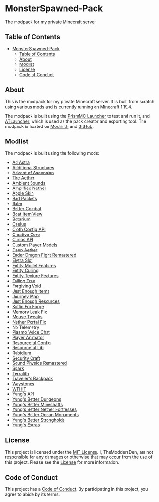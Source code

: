 # MonsterSpawned-Pack

The modpack for my private Minecraft server

## Table of Contents

- [MonsterSpawned-Pack](#monsterspawned-pack)
  - [Table of Contents](#table-of-contents)
  - [About](#about)
  - [Modlist](#modlist)
  - [License](#license)
  - [Code of Conduct](#code-of-conduct)

## About

This is the modpack for my private Minecraft server. It is built from scratch using various mods and is currently running on Minecraft 1.19.4.

The modpack is built using the [PrismMC Launcher](https://prismlauncher.org/) to test and run it, and [ATLauncher](https://atlauncher.com/downloads), which is used as the pack creator and exporting tool. The modpack is hosted on [Modrinth](https://modrinth.com/modpack/ms-server-pack) and [GitHub](https://github.com/TheModdersDen/MonsterSpawned-Pack/releases).

## Modlist

The modpack is built using the following mods:

- [Ad Astra](https://modrinth.com/mod/ad-astra)
- [Additional Structures](https://modrinth.com/mod/additional-structures)
- [Advent of Ascension](https://modrinth.com/mod/adventofascension)
- [The Aether](https://modrinth.com/mod/aether)
- [Ambient Sounds](https://modrinth.com/mod/ambientsounds)
- [Amplified Nether](https://modrinth.com/mod/amplified-nether)
- [Apple Skin](https://modrinth.com/mod/appleskin)
- [Bad Packets](https://modrinth.com/mod/badpackets)
- [Balm](https://modrinth.com/mod/balm)
- [Better Combat](https://modrinth.com/mod/better-combat)
- [Boat Item View](https://modrinth.com/mod/boat-item-view)
- [Botarium](https://modrinth.com/mod/botarium)
- [Caelus](https://modrinth.com/mod/caelus)
- [Cloth Config API](https://modrinth.com/mod/cloth-config)
- [Creative Core](https://modrinth.com/mod/creativecore)
- [Curios API](https://modrinth.com/mod/curios)
- [Custom Player Models](https://modrinth.com/mod/custom-player-models)
- [Deep Aether](https://modrinth.com/mod/deep-aether)
- [Ender Dragon Fight Remastered](https://modrinth.com/mod/edf-remastered)
- [Elytra Slot](https://modrinth.com/mod/elytra-slot)
- [Entity Model Features](https://modrinth.com/mod/entity-model-features)
- [Entity Culling](https://modrinth.com/mod/entityculling)
- [Entity Texture Features](https://modrinth.com/mod/entitytexturefeatures)
- [Falling Tree](https://modrinth.com/mod/fallingtree)
- [Forgiving Void](https://modrinth.com/mod/forgiving-void)
- [Just Enough Items](https://modrinth.com/mod/jei)
- [Journey Map](https://modrinth.com/mod/journeymap)
- [Just Enough Resources](https://modrinth.com/mod/just-enough-resources-jer)
- [Kotlin For Forge](https://modrinth.com/mod/kotlin-for-forge)
- [Memory Leak Fix](https://modrinth.com/mod/memoryleakfix)
- [Mouse Tweaks](https://modrinth.com/mod/mouse-tweaks)
- [Nether Portal Fix](https://modrinth.com/mod/netherportalfix)
- [No Telemetry](https://modrinth.com/mod/no-telemetry)
- [Plasmo Voice Chat](https://modrinth.com/mod/plasmo-voice)
- [Player Animator](https://modrinth.com/mod/player-animator)
- [Resourceful Config](https://modrinth.com/mod/resourceful-config)
- [Resourceful Lib](https://modrinth.com/mod/resourceful-lib)
- [Rubidium](https://modrinth.com/mod/rubidium)
- [Security Craft](https://modrinth.com/mod/security-craft)
- [Sound Physics Remastered](https://modrinth.com/mod/sound-physics-remastered)
- [Spark](https://modrinth.com/mod/spark)
- [Terralith](https://modrinth.com/mod/terralith)
- [Traveler's Backpack](https://modrinth.com/mod/travelersbackpack)
- [Waystones](https://modrinth.com/mod/waystones)
- [WTHIT](https://modrinth.com/mod/wthit)
- [Yung's API](https://modrinth.com/mod/yungs-api)
- [Yung's Better Dungeons](https://modrinth.com/mod/yungs-better-dungeons)
- [Yung's Better Mineshafts](https://modrinth.com/mod/yungs-better-mineshafts)
- [Yung's Better Nether Fortresses](https://modrinth.com/mod/yungs-better-nether-fortresses)
- [Yung's Better Ocean Monuments](https://modrinth.com/mod/yungs-better-ocean-monuments)
- [Yung's Better Strongholds](https://modrinth.com/mod/yungs-better-strongholds)
- [Yung's Extras](https://modrinth.com/mod/yungs-extras)

## License

This project is licensed under the [MIT License](LICENSE.md). I, TheModdersDen, am not responsible for any damages or otherwise that may occur from the use of this project. Please see the [License](LICENSE.md) for more information.

## Code of Conduct

This project has a [Code of Conduct](CODE_OF_CONDUCT.md). By participating in this project, you agree to abide by its terms.
